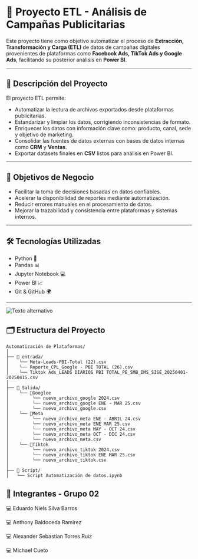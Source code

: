 # 🚀 Proyecto ETL - Análisis de Campañas Publicitarias

Este proyecto tiene como objetivo automatizar el proceso de **Extracción, Transformación y Carga (ETL)** de datos de campañas digitales provenientes de plataformas como **Facebook Ads, TikTok Ads y Google Ads**, facilitando su posterior análisis en **Power BI**.

---

## 📌 Descripción del Proyecto

El proyecto ETL permite:

- Automatizar la lectura de archivos exportados desde plataformas publicitarias.
- Estandarizar y limpiar los datos, corrigiendo inconsistencias de formato.
- Enriquecer los datos con información clave como: producto, canal, sede y objetivo de marketing.
- Consolidar las fuentes de datos externas con bases de datos internas como **CRM** y **Ventas**.
- Exportar datasets finales en **CSV** listos para análisis en Power BI.

---

## 🧠 Objetivos de Negocio

- Facilitar la toma de decisiones basadas en datos confiables.
- Acelerar la disponibilidad de reportes mediante automatización.
- Reducir errores manuales en el procesamiento de datos.
- Mejorar la trazabilidad y consistencia entre plataformas y sistemas internos.

---

## 🛠️ Tecnologías Utilizadas

- Python 🐍
- Pandas 📊
- Jupyter Notebook 💻
- Power BI 📈
- Git & GitHub 🌍

---
![Texto alternativo](https://i.ibb.co/fY9xYF7V/image.jpg)

## 🗂️ Estructura del Proyecto
```
Automatización de Plataformas/
│
├── 📂 entrada/
│    └── Meta-Leads-PBI-Total (22).csv
│    └── Reporte_CPL_Google - PBI TOTAL (26).csv
│    └── Tiktok Ads_LEADS DIARIOS PBI TOTAL_PE_SMB_IMS_SISE_20250401-20250415.csv
│
├── 📂 Salida/
│    └── 📂Googlee
│         └── nuevo_archivo_google 2024.csv
│         └── nuevo_archivo_google ENE - MAR 25.csv
│         └── nuevo_archivo_google.csv
│    └── 📂Meta
│         └── nuevo_archivo_meta ENE - ABRIL 24.csv
│         └── nuevo_archivo_meta ENE MAR 25.csv
│         └── nuevo_archivo_meta MAY - OCT 24.csv
│         └── nuevo_archivo_meta OCT - DIC 24.csv
│         └── nuevo_archivo_meta.csv
│    └── 📂Tiktok
│         └── nuevo_archivo_tiktok 2024.csv
│         └── nuevo_archivo_tiktok ENE MAR 25.csv
│         └── nuevo_archivo_tiktok.csv
│
├── 📂 Script/
│   └── Script Automatización de datos.ipynb   
```
                     
## 👥 Integrantes - Grupo 02

  💻 Eduardo Niels Silva Barros

  💻 Anthony Baldoceda Ramirez

  💻 Alexander Sebastian Torres Ruiz

  💻 Michael Cueto
